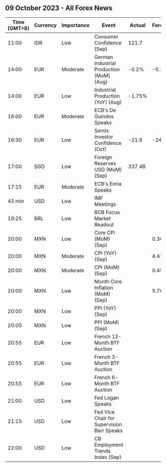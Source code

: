 ## 09 October 2023 - All Forex News

| Time (GMT+8) | Currency | Importance | Event | Actual | Forecast | Previous |
|------|----------|------------|-------|--------|----------|----------|
| 11:00 | IDR | Low | Consumer Confidence (Sep) | 121.7 |  | 125.2 |
| 14:00 | EUR | Moderate | German Industrial Production (MoM) (Aug) | -0.2% | -0.1% | -0.6% |
| 14:00 | EUR | Low | Industrial Production (YoY) (Aug) | -1.75% |  | -2.04% |
| 16:00 | EUR | Moderate | ECB's De Guindos Speaks |  |  |  |
| 16:30 | EUR | Low | Sentix Investor Confidence (Oct) | -21.9 | -24.0 | -21.5 |
| 17:00 | SGD | Low | Foreign Reserves USD (MoM) (Sep) | 337.4B |  | 337.3B |
| 17:15 | EUR | Moderate | ECB's Enria Speaks |  |  |  |
| 43 min | USD | Low | IMF Meetings |  |  |  |
| 19:25 | BRL | Low | BCB Focus Market Readout |  |  |  |
| 20:00 | MXN | Low | Core CPI (MoM) (Sep) |  | 0.36% | 0.27% |
| 20:00 | MXN | Moderate | CPI (YoY) (Sep) |  | 4.47% | 4.64% |
| 20:00 | MXN | Moderate | CPI (MoM) (Sep) |  | 0.45% | 0.55% |
| 20:00 | MXN | Low | Month Core Inflation (MoM) (Sep) |  | 5.76% | 6.08% |
| 20:00 | MXN | Low | PPI (YoY) (Sep) |  |  | 0.10% |
| 20:00 | MXN | Low | PPI (MoM) (Sep) |  |  | 0.50% |
| 20:55 | EUR | Low | French 12-Month BTF Auction |  |  | 3.787% |
| 20:55 | EUR | Low | French 3-Month BTF Auction |  |  | 3.773% |
| 20:55 | EUR | Low | French 6-Month BTF Auction |  |  | 3.828% |
| 21:00 | USD | Low | Fed Logan Speaks |  |  |  |
| 21:15 | USD | Low | Fed Vice Chair for Supervision Barr Speaks |  |  |  |
| 22:00 | USD | Low | CB Employment Trends Index (Sep) |  |  | 113.02 |
